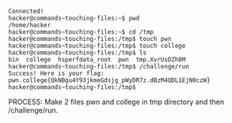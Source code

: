 ```
Connected!
hacker@commands~touching-files:~$ pwd
/home/hacker
hacker@commands~touching-files:~$ cd /tmp
hacker@commands~touching-files:/tmp$ touch pwn
hacker@commands~touching-files:/tmp$ touch college
hacker@commands~touching-files:/tmp$ ls
bin  college  hsperfdata_root  pwn  tmp.XvrUsDZh8M
hacker@commands~touching-files:/tmp$ /challenge/run
Success! Here is your flag:
pwn.college{QkNBgu4Y93jkmeGdsjg_pWyDR7z.dBzM4QDL1EjN0czW}
hacker@commands~touching-files:/tmp$
```
PROCESS: Make 2 files pwn and college in tmp directory and then /challenge/run.
